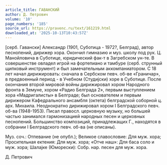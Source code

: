 ```yaml
---
article_title: ГАВАНСКИЙ
author: Д. Петрович
volume: '10'
page_numbers: '185'
source_url: https://pravenc.ru/text/161219.html
downloaded_at: '2025-10-13T10:43:57Z'
---
```


[серб. Гавански] Александр (1901, Суботица - 1972?, Белград), автор песнопений, дирижер хора. Окончил гимназию и муз. школу под рук. Ц. Манойловича в Суботице, юридический фак-т в Загребском ун-те. В совершенстве овладел игрой на фортепиано и тамбуре (серб. струнный щипковый инструмент) и был замечательным аккомпаниатором. С 18 лет начал дирижировать: сначала в Сербском певч. об-ве «Граничар», в предвоенный период - в Учебном (Студиjски) хоре в Суботице. После окончания второй мировой войны дирижировал хором Народного фронта в Земуне, хором «Радио Белграда 2», первым выступлением хора «Мадригалисты» в Белграде; был основателем и первым дирижером Кафедрального ансамбля (октета) белградской соборной ц. арх. Михаила. Неоднократно дирижировал хором I Белградского певч. об-ва (1948-1953). Писал правосл. церковную музыку, но большей частью занимался гармонизацией народных песен и церковных песнопений. Большинство композиций, принадлежащих Г., находятся в собрании I Белградского певч. об-ва (не описаны).

Муз. соч.: Отпевание (не опубл.); Великое славословие: Для муж. хора; Просительная ектения: Для муж. хора; «Отче наш»: Для баса соло и муж. хора; Шалаjке (Юморески): Собр. нар. песен для муж. хора.

Д. Петрович
